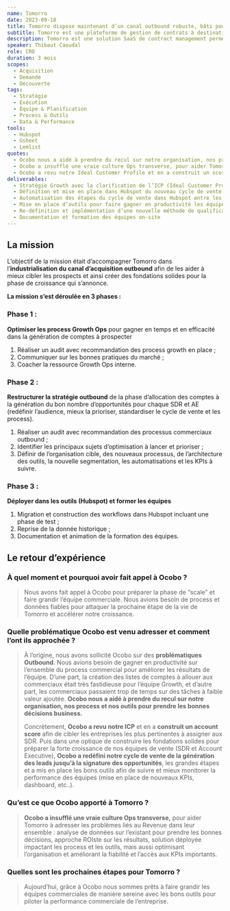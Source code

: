```yaml
---
name: Tomorro
date: 2023-09-18
title: Tomorro dispose maintenant d’un canal outbound robuste, bâti pour sa prochaine phase de croissance.
subtitle: Tomorro est une plateforme de gestion de contrats à destination des équipes juridiques et commerciales.
description: Tomorro est une solution SaaS de contract management permettant aux entreprises de gérer l’ensemble de leur cycle de vie contractuel de manière collaborative et centralisée.
speaker: Thibaut Caoudal
role: CRO
duration: 3 mois
scopes:
  - Acquisition
  - Demande
  - Découverte
tags:
  - Stratégie
  - Exécution
  - Équipe & Planification
  - Process & Outils
  - Data & Performance
tools:
  - Hubspot
  - Gsheet
  - Lemlist
quotes:
  - Ocobo nous a aidé à prendre du recul sur notre organisation, nos process et nos outils pour prendre les bonnes décisions business.
  - Ocobo a insufflé une vraie culture Ops transverse, pour aider Tomorro à mieux suivre les performances de ses équipes et optimiser ses résultats.
  - Ocobo a revu notre Ideal Customer Profile et en a construit un score de priorisation afin de cibler les entreprises les plus pertinentes à assigner aux commerciaux avant vente.
deliverables:
  - Stratégie Growth avec la clarification de l’ICP (Ideal Customer Profile - les meilleurs prospects à contacter), définition et mise en place d’un score de priorisation et d’intentions afin de sélectionner les meilleurs comptes à assigner aux SDRs
  - Définition et mise en place dans Hubspot du nouveau cycle de vente avec les étapes principales (entreprise, contact, transaction), leurs taux de conversion et les principaux KPIs associés
  - Automatisation des étapes du cycle de vente dans Hubspot entre les objets
  - Mise en place d’outils pour faire gagner en productivité les équipes commerciales, vues filtrées, séquences de contact, KPIs, dashboard de suivi, etc.
  - Re-définition et implémentation d’une nouvelle méthode de qualification grâce au MEDDIC
  - Documentation et formation des équipes on-site
---
```


## La mission

L’objectif de la mission était d’accompagner Tomorro dans l’**industrialisation du canal d’acquisition outbound** afin de les aider à mieux cibler les prospects et ainsi créer des fondations solides pour la phase de croissance qui s’annonce.

**La mission s’est déroulée en 3 phases :**

### Phase 1 :

**Optimiser les process Growth Ops** pour gagner en temps et en efficacité dans la génération de comptes à prospecter

1. Réaliser un audit avec recommandation des process growth en place ;
2. Communiquer sur les bonnes pratiques du marché ;
3. Coacher la ressource Growth Ops interne.

### Phase 2 :

**Restructurer la stratégie outbound** de la phase d’allocation des comptes à la génération du bon nombre d’opportunités pour chaque SDR et AE (redéfinir l’audience, mieux la prioriser, standardiser le cycle de vente et les process).

1. Réaliser un audit avec recommandation des processus commerciaux outbound ;
2. Identifier les principaux sujets d’optimisation à lancer et prioriser ;
3. Définir de l’organisation cible, des nouveaux processus, de l’architecture des outils, la nouvelle segmentation, les automatisations et les KPIs à suivre.

### Phase 3 :

**Déployer dans les outils (Hubspot) et former les équipes**

1. Migration et construction des workflows dans Hubspot incluant une phase de test ;
2. Reprise de la donnée historique ;
3. Documentation et animation de la formation des équipes.

## Le retour d’expérience

### À quel moment et pourquoi avoir fait appel à Ocobo&nbsp;?

> Nous avons fait appel à Ocobo pour préparer la phase de “scale” et faire grandir l’équipe commerciale. Nous avions besoin de process et données fiables pour attaquer la prochaine étape de la vie de Tomorro et accélérer notre croissance.

### Quelle problématique Ocobo est venu adresser et comment l’ont ils approchée&nbsp;?

> À l’origine, nous avons sollicité Ocobo sur des **problématiques Outbound**. Nous avions besoin de gagner en productivité sur l’ensemble du process commercial pour améliorer les résultats de l’équipe. D’une part, la création des listes de comptes à allouer aux commerciaux était très fastidieuse pour l’équipe Growth, et d’autre part, les commerciaux passaient trop de temps sur des tâches à faible valeur ajoutée. **Ocobo nous a aidé à prendre du recul sur notre organisation, nos process et nos outils pour prendre les bonnes décisions business.**
>
> Concrètement, **Ocobo a revu notre ICP** et en a **construit un account score** afin de cibler les entreprises les plus pertinentes à assigner aux SDR. Puis dans une optique de construire les fondations solides pour préparer la forte croissance de nos équipes de vente (SDR et Account Executive), **Ocobo a redéfini notre cycle de vente de la génération des leads jusqu’à la signature des opportunités**, les grandes étapes et a mis en place les bons outils afin de suivre et mieux monitorer la performance des équipes (mise en place de nouveaux KPIs, dashboard, etc..).

### Qu’est ce que Ocobo apporté à Tomorro&nbsp;?

> **Ocobo a insufflé une vraie culture Ops transverse,** pour aider Tomorro à adresser les problèmes liés au Revenue dans leur ensemble : analyse de données sur l’existant pour prendre les bonnes décisions, approche ROIste sur les résultats, solution déployée impactant les process et les outils, mais aussi optimisant l’organisation et améliorant la fiabilité et l’accès aux KPIs importants.

### Quelles sont les prochaines étapes pour Tomorro&nbsp;?

> Aujourd’hui, grâce à Ocobo nous sommes prêts à faire grandir les équipes commerciales de manière sereine avec les bons outils pour piloter la performance commerciale de l’entreprise.
